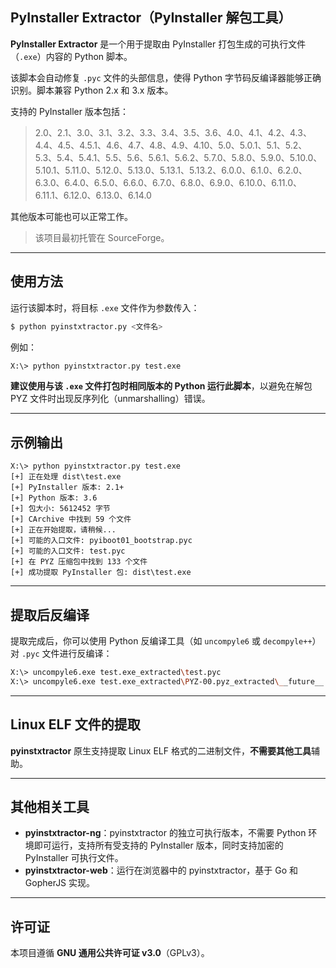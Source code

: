 ## PyInstaller Extractor（PyInstaller 解包工具）

**PyInstaller Extractor** 是一个用于提取由 PyInstaller 打包生成的可执行文件（`.exe`）内容的 Python 脚本。

该脚本会自动修复 `.pyc` 文件的头部信息，使得 Python 字节码反编译器能够正确识别。脚本兼容 Python 2.x 和 3.x 版本。

支持的 PyInstaller 版本包括：

> 2.0、2.1、3.0、3.1、3.2、3.3、3.4、3.5、3.6、4.0、4.1、4.2、4.3、4.4、4.5、4.5.1、4.6、4.7、4.8、4.9、4.10、5.0、5.0.1、5.1、5.2、5.3、5.4、5.4.1、5.5、5.6、5.6.1、5.6.2、5.7.0、5.8.0、5.9.0、5.10.0、5.10.1、5.11.0、5.12.0、5.13.0、5.13.1、5.13.2、6.0.0、6.1.0、6.2.0、6.3.0、6.4.0、6.5.0、6.6.0、6.7.0、6.8.0、6.9.0、6.10.0、6.11.0、6.11.1、6.12.0、6.13.0、6.14.0

其他版本可能也可以正常工作。

> 该项目最初托管在 SourceForge。

------

## 使用方法

运行该脚本时，将目标 `.exe` 文件作为参数传入：

```bash
$ python pyinstxtractor.py <文件名>
```

例如：

```bash
X:\> python pyinstxtractor.py test.exe
```

**建议使用与该 `.exe` 文件打包时相同版本的 Python 运行此脚本**，以避免在解包 PYZ 文件时出现反序列化（unmarshalling）错误。

------

## 示例输出

```text
X:\> python pyinstxtractor.py test.exe
[+] 正在处理 dist\test.exe
[+] PyInstaller 版本: 2.1+
[+] Python 版本: 3.6
[+] 包大小: 5612452 字节
[+] CArchive 中找到 59 个文件
[+] 正在开始提取，请稍候...
[+] 可能的入口文件: pyiboot01_bootstrap.pyc
[+] 可能的入口文件: test.pyc
[+] 在 PYZ 压缩包中找到 133 个文件
[+] 成功提取 PyInstaller 包: dist\test.exe
```

------

## 提取后反编译

提取完成后，你可以使用 Python 反编译工具（如 `uncompyle6` 或 `decompyle++`）对 `.pyc` 文件进行反编译：

```bash
X:\> uncompyle6.exe test.exe_extracted\test.pyc
X:\> uncompyle6.exe test.exe_extracted\PYZ-00.pyz_extracted\__future__.pyc
```

------

## Linux ELF 文件的提取

**pyinstxtractor** 原生支持提取 Linux ELF 格式的二进制文件，**不需要其他工具**辅助。

------

## 其他相关工具

- **pyinstxtractor-ng**：pyinstxtractor 的独立可执行版本，不需要 Python 环境即可运行，支持所有受支持的 PyInstaller 版本，同时支持加密的 PyInstaller 可执行文件。
- **pyinstxtractor-web**：运行在浏览器中的 pyinstxtractor，基于 Go 和 GopherJS 实现。

------

## 许可证

本项目遵循 **GNU 通用公共许可证 v3.0**（GPLv3）。
